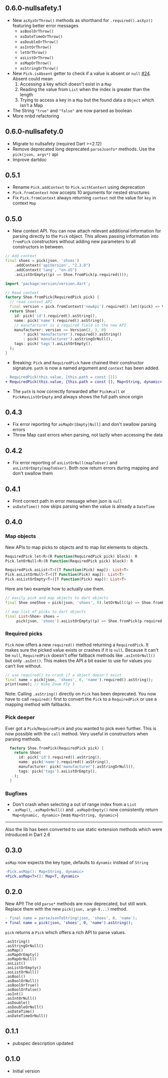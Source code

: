 ## 0.6.0-nullsafety.1

- New `asXyzOrThrow()` methods as shorthand for `.required().asXyz()` featuring better error messages
  - `asBoolOrThrow()`
  - `asDateTimeOrThrow()`
  - `asDoubleOrThrow()`
  - `asIntOrThrow()`
  - `letOrThrow()`
  - `asListOrThrow()`
  - `asMapOrThrow()`
  - `asStringOrThrow()`
- New `Pick.isAbsent` getter to check if a value is absent or `null` [#24](https://github.com/passsy/deep_pick/pull/24). Absent could mean
  1. Accessing a key which doesn't exist in a `Map`
  2. Reading the value from `List` when the index is greater than the length
  3. Trying to access a key in a `Map` but the found data a `Object` which isn't a Map
- The String `"true"` and `"false"` are now parsed as boolean
- More nnbd refactoring

## 0.6.0-nullsafety.0

- Migrate to nullsafety (required Dart >=2.12)
- Remove deprecated long deprecated `parseJsonTo*` methods. Use the `pick(json, args*)` api
- Improve dartdoc

## 0.5.1
- Rename `Pick.addContext` to `Pick.withContext` using deprecation
- `Pick.fromContext` now accepts 10 arguments for nested structures
- Fix `Pick.fromContext` always returning `context` not the value for `key` in context `Map`

## 0.5.0

- New context API. You can now attach relevant additional information for parsing directly to the `Pick` object. This allows passing information into `fromPick` constructors without adding new parameters to all constructors in between.

```dart
// Add context
final shoes = pick(json, 'shoes')
    .addContext('apiVersion', "2.3.0")
    .addContext('lang', "en-US")
    .asListOrEmpty((p) => Shoe.fromPick(p.required()));
``` 

```dart
import 'package:version/version.dart';

// Read context
factory Shoe.fromPick(RequiredPick pick) {
  // read context API
  final version = pick.fromContext('newApi').required().let((pick) => Version(pick.asString()));
  return Shoe(
    id: pick('id').required().asString(),
    name: pick('name').required().asString(),
    // manufacturer is a required field in the new API
    manufacturer: version >= Version(2, 3, 0)
        ? pick('manufacturer').required().asString()
        : pick('manufacturer').asStringOrNull(),
    tags: pick('tags').asListOrEmpty(),
  );
}
```
- Breaking: `Pick` and `RequiredPick` have chained their constructor signature. `path` is now a named argument 
and `context` has been added.

```diff
- RequiredPick(this.value, [this.path = const []])
+ RequiredPick(this.value, {this.path = const [], Map<String, dynamic> context})
```

- The `path` is now correctly forwarded after `Pick#call` or `Pick#asListOrEmpty` and always shows the full path since origin 

## 0.4.3

- Fix error reporting for `asMapOr[Empty|Null]` and don't swallow parsing errors
- Throw Map cast errors when parsing, not lazily when accessing the data

## 0.4.2

- Fix error reporting of `asListOrNull(mapToUser)` and `asListOrEmpty(mapToUser)`. Both now return errors during mapping and don't swallow them

## 0.4.1

- Print correct path in error message when json is `null`
- `asDateTime()` now skips parsing when the value is already a `DateTime`

## 0.4.0

### Map objects

New APIs to map picks to objects and to map list elements to objects.

```dart
RequiredPick.let<R>(R Function(RequiredPick pick) block): R
Pick.letOrNull<R>(R Function(RequiredPick pick) block): R

RequiredPick.asList<T>([T Function(Pick) map]): List<T> 
Pick.asListOrNull<T>([T Function(Pick) map]): List<T> 
Pick.asListOrEmpty<T>([T Function(Pick) map]): List<T> 
```

Here are two example how to actually use them.

```dart
// easily pick and map objects to dart objects
final Shoe oneShoe = pick(json, 'shoes', 0).letOrNull((p) => Shoe.fromPick(p));

// map list of picks to dart objects
final List<Shoe> shoes = 
     pick(json, 'shoes').asListOrEmpty((p) => Shoe.fromPick(p.required()));
```

### Required picks

`Pick` now offers a new `required()` method returning a `RequiredPick`. It makes sure the picked value exists or crashes if it is `null`. Because it can't be `null`, `RequiredPick` doesn't offer fallback methods like `.asIntOrNull()` but only `.asInt()`. This makes the API a bit easier to use for values you can't live without.

```dart
// use required() to crash if a object doesn't exist
final name = pick(json, 'shoes', 0, 'name').required().asString();
print(name); // Nike Zoom Fly 3
```

Note: Calling `.asString()` directly on `Pick` has been deprecated. You now have to call `required()` first to convert the `Pick` to a `RequiredPick` or use a mapping method with fallbacks.

### Pick deeper

Ever got a `Pick`/`RequiredPick` and you wanted to pick even further. This is now possible with the `call` method. Very useful in constructors when parsing methods.

```dart
  factory Shoe.fromPick(RequiredPick pick) {
    return Shoe(
      id: pick('id').required().asString(),
      name: pick('name').required().asString(),
      manufacturer: pick('manufacturer').asStringOrNull(),
      tags: pick('tags').asListOrEmpty(),
    );
  }
```

### Bugfixes

- Don't crash when selecting a out of range index from a `List`
- `.asMap()`, `.asMapOrNull()` and `.asMapOrEmpty()` now consistently return `Map<dynamic, dynamic>` (was `Map<String, dynamic>`)

---

Also the lib has been converted to use static extension methods which were introduced in Dart 2.6


## 0.3.0

`asMap` now expects the key type, defaults to `dynamic` instead of `String`
```diff
-Pick.asMap(): Map<String, dynamic>
+Pick.asMap<T>(): Map<T, dynamic>
```

## 0.2.0

New API! 
The old `parse*` methods are now deprecated, but still work.
Replace them with the new `pick(json, arg0-9...)` method.

```diff
- final name = parseJsonToString(json, 'shoes', 0, 'name');
+ final name = pick(json, 'shoes', 0, 'name').asString();
```

`pick` returns a `Pick` which offers a rich API to parse values.

```
.asString()
.asStringOrNull()
.asMap()
.asMapOrEmpty()
.asMapOrNull()
.asList()
.asListOrEmpty()
.asListOrNull()
.asBool()
.asBoolOrNull()
.asBoolOrTrue()
.asBoolOrFalse()
.asInt()
.asIntOrNull()
.asDouble()
.asDoubleOrNull()
.asDateTime()
.asDateTimeOrNull()
```


## 0.1.1

- pubspec description updated

## 0.1.0

- Initial version
